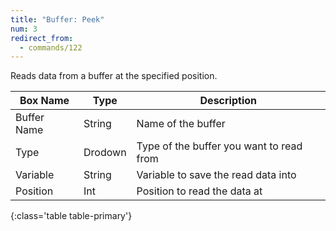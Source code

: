 ```yaml
---
title: "Buffer: Peek"
num: 3
redirect_from:
  - commands/122
---
```


Reads data from a buffer at the specified position.

| Box Name | Type | Description | 
|-------|--------|--------
|Buffer Name	|String	| Name of the buffer
|Type	|Drodown	| Type of the buffer you want to read from
|Variable	|String	| Variable to save the read data into
|Position|Int|Position to read the data at
{:class='table table-primary'}









